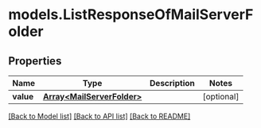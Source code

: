 # models.ListResponseOfMailServerFolder
## Properties
Name | Type | Description | Notes
------------ | ------------- | ------------- | -------------
**value** | [**Array&lt;MailServerFolder&gt;**](MailServerFolder.md) |  | [optional] 



[[Back to Model list]](README.md#documentation-for-models) [[Back to API list]](README.md#documentation-for-api-endpoints) [[Back to README]](README.md)


